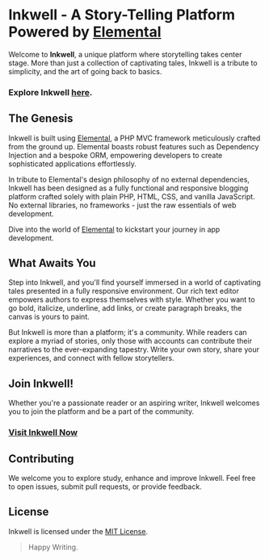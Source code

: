 # Inkwell - A Story-Telling Platform Powered by [Elemental](https://github.com/AneesMuzzafer/elemental)

Welcome to **Inkwell**, a unique platform where storytelling takes center stage. More than just a collection of captivating tales, Inkwell is a tribute to simplicity, and the art of going back to basics.

### Explore Inkwell [here](https://inkwell.anees.dev).

## The Genesis

Inkwell is built using [Elemental](https://github.com/AneesMuzzafer/elemental), a PHP MVC framework meticulously crafted from the ground up. Elemental boasts robust features such as Dependency Injection and a bespoke ORM, empowering developers to create sophisticated applications effortlessly.

In tribute to Elemental's design philosophy of no external dependencies, Inkwell has been designed as a fully functional and responsive blogging platform crafted solely with plain PHP, HTML, CSS, and vanilla JavaScript. No external libraries, no frameworks - just the raw essentials of web development.

Dive into the world of [Elemental](https://github.com/AneesMuzzafer/elemental) to kickstart your journey in app development.


## What Awaits You

Step into Inkwell, and you'll find yourself immersed in a world of captivating tales presented in a fully responsive environment. Our rich text editor empowers authors to express themselves with style. Whether you want to go bold, italicize, underline, add links, or create paragraph breaks, the canvas is yours to paint.

But Inkwell is more than a platform; it's a community. While readers can explore a myriad of stories, only those with accounts can contribute their narratives to the ever-expanding tapestry. Write your own story, share your experiences, and connect with fellow storytellers.

## Join Inkwell!

Whether you're a passionate reader or an aspiring writer, Inkwell welcomes you to join the platform and be a part of the community.

### [Visit Inkwell Now](https://inkwell.anees.dev/)


## Contributing

We welcome you to explore study, enhance and improve Inkwell. Feel free to open issues, submit pull requests, or provide feedback.

## License

Inkwell is licensed under the [MIT License](https://opensource.org/license/mit/).


> Happy Writing.
